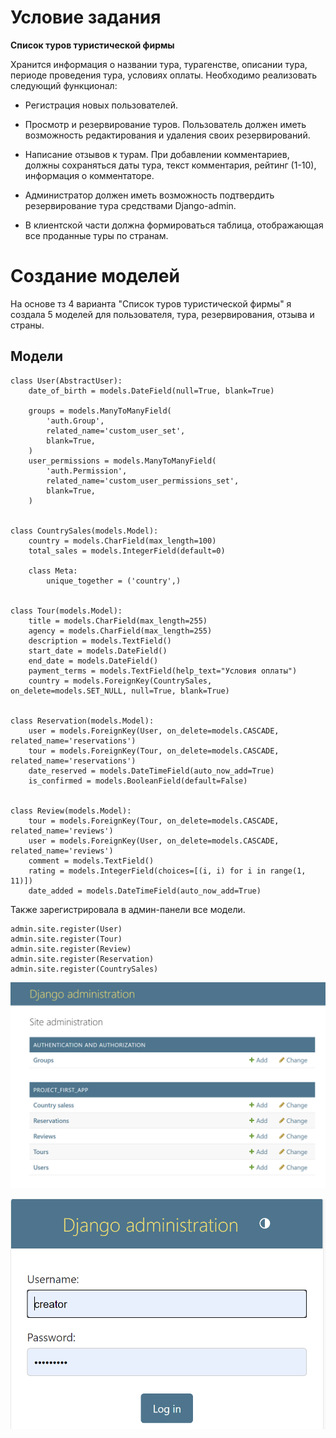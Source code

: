 # Условие задания

**Список туров туристической фирмы**   

Хранится информация о названии тура, турагенстве, описании тура, периоде
проведения тура, условиях оплаты.
Необходимо реализовать следующий функционал:  

*  Регистрация новых пользователей.  

*  Просмотр и резервирование туров. Пользователь должен иметь возможность
редактирования и удаления своих резервирований.  

*  Написание отзывов к турам. При добавлении комментариев, должны
сохраняться даты тура, текст комментария, рейтинг (1-10), информация о
комментаторе.  

*  Администратор должен иметь возможность подтвердить резервирование
тура средствами Django-admin.  

*  В клиентской части должна формироваться таблица, отображающая все
проданные туры по странам.

# Создание моделей

На основе тз 4 варианта "Список туров туристической фирмы" я создала 5 моделей для пользователя, тура, резервирования, отзыва и страны.

## Модели

    class User(AbstractUser):
        date_of_birth = models.DateField(null=True, blank=True)
    
        groups = models.ManyToManyField(
            'auth.Group',
            related_name='custom_user_set',
            blank=True,
        )
        user_permissions = models.ManyToManyField(
            'auth.Permission',
            related_name='custom_user_permissions_set',
            blank=True,
        )
    
    
    class CountrySales(models.Model):
        country = models.CharField(max_length=100)
        total_sales = models.IntegerField(default=0)
    
        class Meta:
            unique_together = ('country',)
    
    
    class Tour(models.Model):
        title = models.CharField(max_length=255)
        agency = models.CharField(max_length=255)
        description = models.TextField()
        start_date = models.DateField()
        end_date = models.DateField()
        payment_terms = models.TextField(help_text="Условия оплаты")
        country = models.ForeignKey(CountrySales, on_delete=models.SET_NULL, null=True, blank=True)
    
    
    class Reservation(models.Model):
        user = models.ForeignKey(User, on_delete=models.CASCADE, related_name='reservations')
        tour = models.ForeignKey(Tour, on_delete=models.CASCADE, related_name='reservations')
        date_reserved = models.DateTimeField(auto_now_add=True)
        is_confirmed = models.BooleanField(default=False)
    
    
    class Review(models.Model):
        tour = models.ForeignKey(Tour, on_delete=models.CASCADE, related_name='reviews')
        user = models.ForeignKey(User, on_delete=models.CASCADE, related_name='reviews')
        comment = models.TextField()
        rating = models.IntegerField(choices=[(i, i) for i in range(1, 11)])
        date_added = models.DateTimeField(auto_now_add=True)
    

Также зарегистрировала в админ-панели все модели.

    admin.site.register(User)
    admin.site.register(Tour)
    admin.site.register(Review)
    admin.site.register(Reservation)
    admin.site.register(CountrySales)

![img.png](img.png)

![img_1.png](img_1.png)
